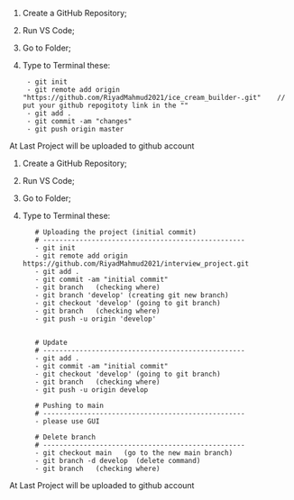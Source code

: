 <!-- git project upload From pc to GITHUB: -->
<!-- ===================================== -->

1. Create a GitHub Repository;

2. Run VS Code;

3. Go to Folder; 

4. Type to Terminal these:

        - git init
        - git remote add origin "https://github.com/RiyadMahmud2021/ice_cream_builder-.git"    //  put your github repogitoty link in the ""
        - git add .
        - git commit -am "changes" 
        - git push origin master

At Last Project will be uploaded to github account

<!-- git project upload From pc to GITHUB: -->
<!-- ===================================== -->



<!-- git project upload From pc to GITHUB with branch: -->
<!-- =========================================================== -->

1. Create a GitHub Repository;

2. Run VS Code;

3. Go to Folder; 

4. Type to Terminal these:


          # Uploading the project (initial commit)
          # --------------------------------------------------
          - git init
          - git remote add origin https://github.com/RiyadMahmud2021/interview_project.git 
          - git add .
          - git commit -am "initial commit"
          - git branch   (checking where)
          - git branch 'develop' (creating git new branch)
          - git checkout 'develop' (going to git branch)
          - git branch   (checking where)
          - git push -u origin 'develop'


          # Update
          # --------------------------------------------------
          - git add .
          - git commit -am "initial commit"
          - git checkout 'develop' (going to git branch)
          - git branch   (checking where)
          - git push -u origin develop

          # Pushing to main 
          # --------------------------------------------------
          - please use GUI

          # Delete branch 
          # --------------------------------------------------
          - git checkout main   (go to the new main branch)
          - git branch -d develop  (delete command)
          - git branch   (checking where) 
 

At Last Project will be uploaded to github account

<!-- git project upload From pc to GITHUB with branch: -->
<!-- =========================================================== -->
